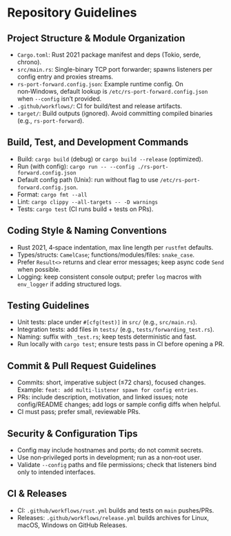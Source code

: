 # Repository Guidelines

## Project Structure & Module Organization
- `Cargo.toml`: Rust 2021 package manifest and deps (Tokio, serde, chrono).
- `src/main.rs`: Single-binary TCP port forwarder; spawns listeners per config entry and proxies streams.
- `rs-port-forward.config.json`: Example runtime config. On non‑Windows, default lookup is `/etc/rs-port-forward.config.json` when `--config` isn’t provided.
- `.github/workflows/`: CI for build/test and release artifacts.
- `target/`: Build outputs (ignored). Avoid committing compiled binaries (e.g., `rs-port-forward`).

## Build, Test, and Development Commands
- Build: `cargo build` (debug) or `cargo build --release` (optimized).
- Run (with config): `cargo run -- --config ./rs-port-forward.config.json`
- Default config path (Unix): run without flag to use `/etc/rs-port-forward.config.json`.
- Format: `cargo fmt --all`
- Lint: `cargo clippy --all-targets -- -D warnings`
- Tests: `cargo test` (CI runs build + tests on PRs).

## Coding Style & Naming Conventions
- Rust 2021, 4‑space indentation, max line length per `rustfmt` defaults.
- Types/structs: `CamelCase`; functions/modules/files: `snake_case`.
- Prefer `Result<>` returns and clear error messages; keep async code `Send` when possible.
- Logging: keep consistent console output; prefer `log` macros with `env_logger` if adding structured logs.

## Testing Guidelines
- Unit tests: place under `#[cfg(test)]` in `src/` (e.g., `src/main.rs`).
- Integration tests: add files in `tests/` (e.g., `tests/forwarding_test.rs`).
- Naming: suffix with `_test.rs`; keep tests deterministic and fast.
- Run locally with `cargo test`; ensure tests pass in CI before opening a PR.

## Commit & Pull Request Guidelines
- Commits: short, imperative subject (≤72 chars), focused changes. Example: `feat: add multi-listener spawn for config entries`.
- PRs: include description, motivation, and linked issues; note config/README changes; add logs or sample config diffs when helpful.
- CI must pass; prefer small, reviewable PRs.

## Security & Configuration Tips
- Config may include hostnames and ports; do not commit secrets.
- Use non‑privileged ports in development; run as a non‑root user.
- Validate `--config` paths and file permissions; check that listeners bind only to intended interfaces.

## CI & Releases
- CI: `.github/workflows/rust.yml` builds and tests on `main` pushes/PRs.
- Releases: `.github/workflows/release.yml` builds archives for Linux, macOS, Windows on GitHub Releases.
